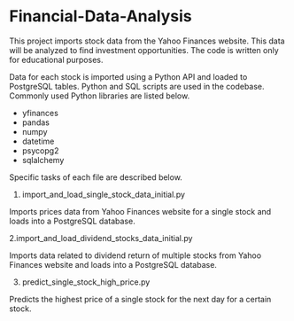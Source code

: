 # Financial-Data-Analysis
This project imports stock data from the Yahoo Finances website. This data will be analyzed to find investment opportunities. The code is written only for educational purposes. 

Data for each stock is imported using a Python API and loaded to PostgreSQL tables. Python and SQL scripts are used in the codebase. Commonly used Python libraries are listed below.

- yfinances
- pandas
- numpy
- datetime
- psycopg2
- sqlalchemy

Specific tasks of each file are described below.

1. import_and_load_single_stock_data_initial.py

Imports prices data from Yahoo Finances website for a single stock and loads into a PostgreSQL database.

2.import_and_load_dividend_stocks_data_initial.py

Imports data related to dividend return of multiple stocks from Yahoo Finances website and loads into a PostgreSQL database.

3. predict_single_stock_high_price.py

Predicts the highest price of a single stock for the next day for a certain stock.

